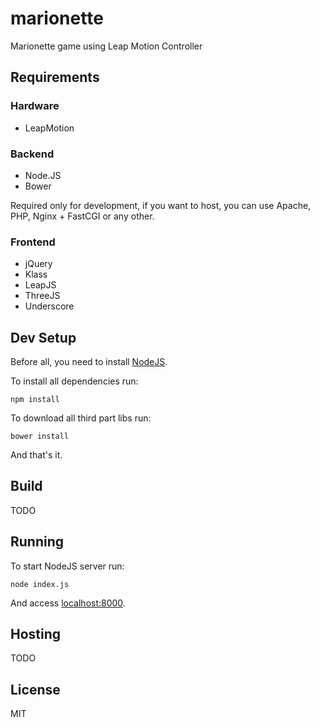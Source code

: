 # marionette

Marionette game using Leap Motion Controller

## Requirements

### Hardware

- LeapMotion

### Backend

- Node.JS
- Bower

Required only for development, if you want to host, you can use Apache, PHP, Nginx + FastCGI or any other.

### Frontend

- jQuery
- Klass
- LeapJS
- ThreeJS
- Underscore

## Dev Setup

Before all, you need to install [NodeJS](https://nodejs.org/).

To install all dependencies run:

`npm install`

To download all third part libs run:

`bower install`

And that's it.

## Build

TODO

## Running

To start NodeJS server run:

`node index.js`

And access [localhost:8000](http://localhost:8000).

## Hosting

TODO

## License

MIT
